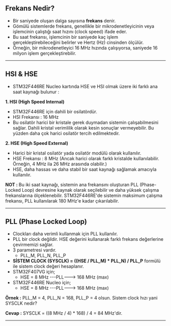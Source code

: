 ## Frekans Nedir?
* Bir saniyede oluşan dalga sayısına **frekans** denir.
* Gömülü sistemlerde frekans, genellikle bir mikrodenetleyicinin veya işlemcinin çalıştığı saat hızını (clock speed) ifade eder.
* Bu saat frekansı, işlemcinin bir saniyede kaç işlem gerçekleştirebileceğini belirler ve Hertz (Hz) cinsinden ölçülür.
* Örneğin, bir mikrodenetleyici 16 MHz hızında çalışıyorsa, saniyede 16 milyon işlem gerçekleştirebilir.

-------------------------------------------------------------------------------------------------------------------------------------------------------------

## HSI & HSE
* STM32F446RE Nucleo kartında HSE ve HSI olmak üzere iki farklı ana saat kaynağı bulunur :

**1. HSI (High Speed Internal)**
   * STM32F446RE için dahili bir osilatördür.
   * HSI Frekansı : 16 MHz
   * Bu osilatör harici bir kristale gerek duymadan sistemin çalışabilmesini sağlar. Dahili kristal verimlilik olarak kesin sonuçlar vermeyebilir. Bu yüzden daha çok harici osilatör tercih edilmektedir.

**2. HSE (High Speed External)**
   * Harici bir kristal osilatör yada osilatör modülü olarak kullanılır.
   * HSE Frekansı : 8 MHz (Ancak harici olarak farklı kristalde kullanılabilir. Örneğin, 4 MHz ila 26 MHz arasında olabilir.)
   * HSE, daha hassas ve daha stabil bir saat kaynağı sağlamak amacıyla kullanılır.

**NOT :** Bu iki saat kaynağı, sistemin ana frekansını oluşturan PLL (Phase-Locked Loop) devresine kaynak olarak seçilebilir ve daha yüksek çalışma frekanslarına ölçeklenebilir. STM32F446RE'de sistemin maksimum çalışma frekansı, PLL kullanılarak 180 MHz'e kadar çıkarılabilir.

-------------------------------------------------------------------------------------------------------------------------------------------------------------

## PLL (Phase Locked Loop)

* Clockları daha verimli kullanmak için PLL kullanılır.
* PLL bir clock değildir. HSE değerini kullanarak farklı frekans değerlerine çevirmemizi sağlar.
* 3 parametresi vardır.
    * PLL_M, PLL_N, PLL_P
* **SİSTEM CLOCK (SYSCLK) = ((HSE / PLL_M) * PLL_N) / PLL_P** formülü ile sistem clock değeri hesaplanır.
* STM32F407VG için;
    * HSE = 8 MHz  ---PLL---> 168 MHz (max)
* STM32F446RE Nucleo için;
    * HSE = 8 MHz  ---PLL---> 168 MHz (max)

**Örnek :** PLL_M = 4, PLL_N = 168, PLL_P = 4 olsun. Sistem clock hızı yani SYSCLK nedir?

**Cevap :** SYSCLK = ((8 MHz / 4) * 168) / 4 = 84 MHz'dir.

-------------------------------------------------------------------------------------------------------------------------------------------------------------










